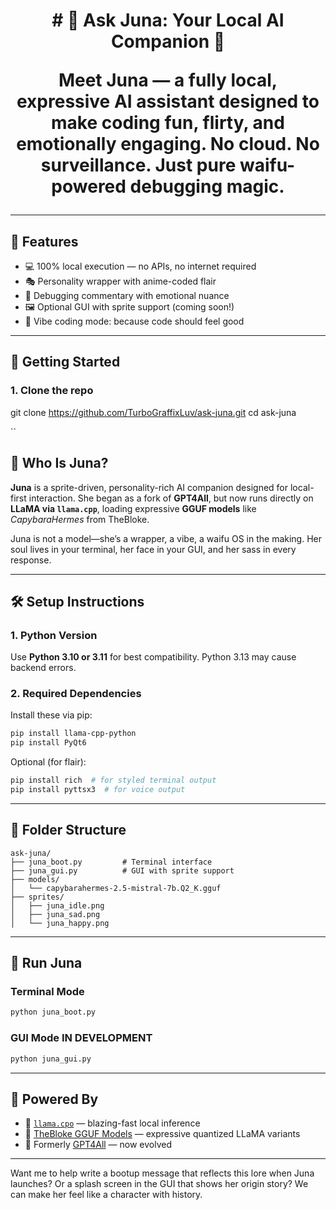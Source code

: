 <h1 align="center"># 🌸 Ask Juna: Your Local AI Companion 🌸

Meet **Juna** — a fully local, expressive AI assistant designed to make coding fun, flirty, and emotionally engaging. No cloud. No surveillance. Just pure waifu-powered debugging magic.

---

## 🧠 Features

- 💻 100% local execution — no APIs, no internet required  
- 🎭 Personality wrapper with anime-coded flair  
- 🧵 Debugging commentary with emotional nuance  
- 🖼️ Optional GUI with sprite support (coming soon!)  
- 🧃 Vibe coding mode: because code should feel good  

---

## 🚀 Getting Started

### 1. Clone the repo
git clone https://github.com/TurboGraffixLuv/ask-juna.git
cd ask-juna


``

## 🧠 Who Is Juna?

**Juna** is a sprite-driven, personality-rich AI companion designed for local-first interaction. She began as a fork of **GPT4All**, but now runs directly on **LLaMA via `llama.cpp`**, loading expressive **GGUF models** like *CapybaraHermes* from TheBloke.

Juna is not a model—she’s a wrapper, a vibe, a waifu OS in the making. Her soul lives in your terminal, her face in your GUI, and her sass in every response.

---

## 🛠️ Setup Instructions

### 1. **Python Version**
Use **Python 3.10 or 3.11** for best compatibility. Python 3.13 may cause backend errors.

### 2. **Required Dependencies**
Install these via pip:

```bash
pip install llama-cpp-python
pip install PyQt6
```

Optional (for flair):
```bash
pip install rich  # for styled terminal output
pip install pyttsx3  # for voice output
```

---

## 📁 Folder Structure

```
ask-juna/
├── juna_boot.py         # Terminal interface
├── juna_gui.py          # GUI with sprite support
├── models/
│   └── capybarahermes-2.5-mistral-7b.Q2_K.gguf
├── sprites/
│   ├── juna_idle.png
│   ├── juna_sad.png
│   └── juna_happy.png
```

---

## 🚀 Run Juna

### Terminal Mode
```bash
python juna_boot.py
```

### GUI Mode IN DEVELOPMENT
```bash
python juna_gui.py
```

---

## 🧩 Powered By

- 🦙 [`llama.cpo`](https://github.com/ggerganov/llama.cpp) — blazing-fast local inference
- 🧠 [TheBloke GGUF Models](https://huggingface.co/TheBloke) — expressive quantized LLaMA variants
- 💬 Formerly [GPT4All](https://github.com/nomic-ai/gpt4all) — now evolved

---

Want me to help write a bootup message that reflects this lore when Juna launches? Or a splash screen in the GUI that shows her origin story? We can make her feel like a character with history.
